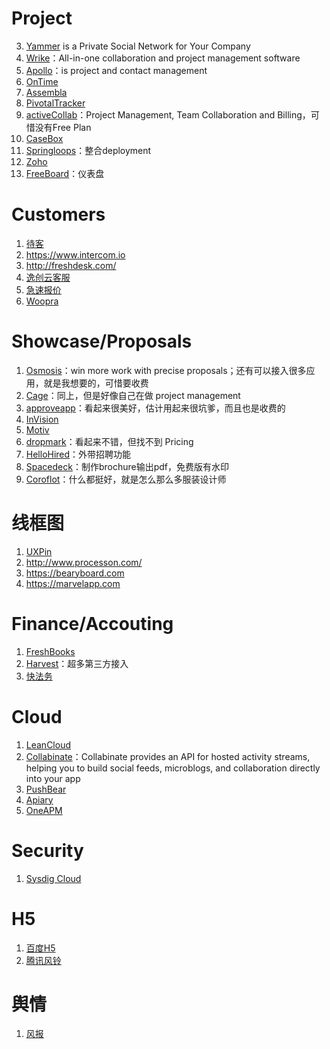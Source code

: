 Project
=======

3. [Yammer](https://www.yammer.com/) is a Private Social Network for Your Company
4. [Wrike](http://www.wrike.com/)：All-in-one collaboration and project management software
5. [Apollo](http://www.apollohq.com/)：is project and contact management
6. [OnTime](http://www.ontimenow.com/)
7. [Assembla](https://www.assembla.com/home)
8. [PivotalTracker](http://www.pivotaltracker.com/)
9. [activeCollab](https://www.activecollab.com/features.html)：Project Management, Team Collaboration and Billing，可惜没有Free Plan
11. [CaseBox](https://www.casebox.org/)
12. [Springloops](http://www.springloops.io/)：整合deployment
13. [Zoho](https://www.zoho.com/projects/)
14. [FreeBoard](https://www.freeboard.io/)：仪表盘

Customers
=========

1. [待客](https://daike.dk/)
2. https://www.intercom.io
3. http://freshdesk.com/
4. [逸创云客服](http://www.kf5.com/)
5. [急速报价](http://www.linktion.cn/pricing/new)
6. [Woopra](https://www.woopra.com/)

Showcase/Proposals
==================

1. [Osmosis](https://www.getosmosis.com/)：win more work with precise proposals；还有可以接入很多应用，就是我想要的，可惜要收费
2. [Cage](http://www.cageapp.com/)：同上，但是好像自己在做 project management
3. [approveapp](http://approveapp.com/)：看起来很美好，估计用起来很坑爹，而且也是收费的
4. [InVision](http://www.invisionapp.com/)
4. [Motiv](https://motivapp.com/)
5. [dropmark](http://dropmark.com/home/)：看起来不错，但找不到 Pricing
6. [HelloHired](http://www.hellohired.com/)：外带招聘功能
7. [Spacedeck](https://spacedeck.com/)：制作brochure输出pdf，免费版有水印
8. [Coroflot](http://www.coroflot.com/)：什么都挺好，就是怎么那么多服装设计师

线框图
=====

1. [UXPin](http://uxpin.com/)
2. http://www.processon.com/
3. https://bearyboard.com
4. https://marvelapp.com

Finance/Accouting
=================

1. [FreshBooks](http://www.freshbooks.com/index-st.php)
2. [Harvest](http://www.getharvest.com/)：超多第三方接入
3. [快法务](http://www.kuaifawu.com)

Cloud
=====

1. [LeanCloud](https://leancloud.cn/)
2. [Collabinate](http://www.collabinate.com/)：Collabinate provides an API for hosted activity streams, helping you to build social feeds, microblogs, and collaboration directly into your app
3. [PushBear](http://pushbear.com/)
4. [Apiary](https://apiary.io/)
5. [OneAPM](http://www.oneapm.com/)

Security
==

1. [Sysdig Cloud](https://sysdig.com/)

H5
==

1. [百度H5](http://h5.baidu.com/)
2. [腾讯风铃](http://zhan.qq.com/default/tpl)

舆情
==

1. [风报](http://www.riskstorm.com/)
